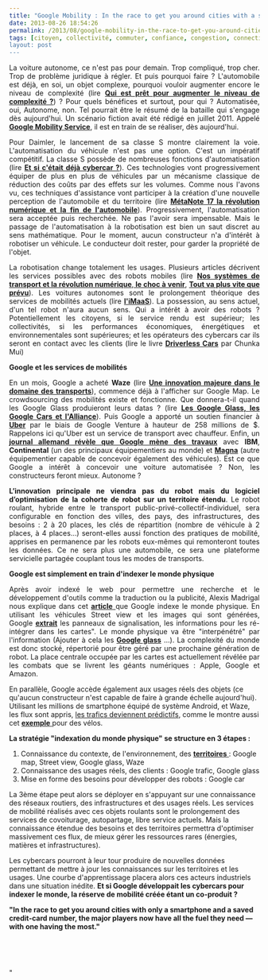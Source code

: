 ```yaml
---
title: "Google Mobility : In the race to get you around cities with a smartphone and a credit-card"
date: 2013-08-26 18:54:26
permalink: /2013/08/google-mobility-in-the-race-to-get-you-around-cities-with-a-smartphone-and-a-credit-card.html
tags: [citoyen, collectivité, commuter, confiance, congestion, connectivité, covoiturage, cybercar, donnée data, économie de l'expérience, économie fonctionnalité, Efficacité énergétique, google, internet, internet des objets, ITS, marketing individualisé, Service de mobilité, waze]
layout: post
---
```


<p style="text-align: justify">La voiture autonome, ce n'est pas pour demain. Trop compliqué, trop cher. Trop de problème juridique à régler. Et puis pourquoi faire ? L'automobile est déjà, en soi, un objet complexe, pourquoi vouloir augmenter encore le niveau de complexité (lire <strong><a href="https://gabrielplassat.github.io/transportsdufutur/2013/06/bollore-implante-autolib-a-lyon-et-a-bordeaux-mobizen-etada-sassocient-pour-marier-location-et-autopartage-blablacar.html" target="_blank">Qui est prêt pour augmenter le niveau de complexité ?</a></strong>) ? Pour quels bénéfices et surtout, pour qui ? Automatisée, oui, Autonome, non. Tel pourrait être le résumé de la bataille qui s'engage dès aujourd'hui. Un scénario fiction avait été rédigé en juillet 2011. Appelé <strong><a href="https://gabrielplassat.github.io/transportsdufutur/2011/07/google-mobility-service-et-si-nous-le-faisions-sans-attendre-.html" target="_blank">Google Mobility Service</a></strong>, il est en train de se réaliser, dès aujourd'hui.</p> <p style="text-align: justify">Pour Daimler, le lancement de sa classe S montre clairement la voie. L'automatisation du véhicule n'est pas une option. C'est un impératif compétitif. La classe S possède de nombreuses fonctions d'automatisation (lire <strong><a href="https://gabrielplassat.github.io/transportsdufutur/2013/07/prochaine-mercedes-classe-s-et-si-cetait-deja-un-cybercar.html" target="_blank">Et si c'était déjà cybercar ?</a></strong>). Ces technologies vont progressivement équiper de plus en plus de véhicules par un mécanisme classique de réduction des coûts par des effets sur les volumes. Comme nous l'avons vu, ces techniques d'assistance vont participer à la création d'une nouvelle perception de l'automobile et du territoire (lire <strong><a href="https://gabrielplassat.github.io/transportsdufutur/2013/08/metanote-17-la-mutation-numerique-nengendre-pas-seulement-de-nouveaux-moyens-de-transports-elle-modi.html" target="_blank">MétaNote 17 la révolution numérique et la fin de l'automobile</a></strong>). Progressivement, l'automatisation sera acceptée puis recherchée. Ne pas l'avoir sera impensable. Mais le passage de l'automatisation à la robotisation est bien un saut discret au sens mathématique. Pour le moment, aucun constructeur n'a d'intérêt à robotiser un véhicule. Le conducteur doit rester, pour garder la propriété de l'objet. </p>   <!--more-->  <p style="text-align: justify">La robotisation change totalement les usages. Plusieurs articles décrivent les services possibles avec des robots mobiles (lire <strong><a href="https://gabrielplassat.github.io/transportsdufutur/2012/04/nos-systemes-de-transport-et-la-revolution-numerique-pourquoi-cela-va-tout-changer.html" target="_blank">Nos systèmes de transport et la révolution numérique</a></strong>,<strong><a href="https://gabrielplassat.github.io/transportsdufutur/2012/09/lindustrie-automobile-a-choisi-de-concevoir-developper-et-commercialiser-des-produits-qui-sadaptent-a-tous-les-territoires.html" target="_blank"> le choc à venir</a></strong>, <strong><a href="https://gabrielplassat.github.io/transportsdufutur/2012/09/la-google-car-va-rouler-en-californie-tout-va-plus-vite-que-prevu-le-point-de-basculement-se-rapproc.html" target="_blank">Tout va plus vite que prévu</a></strong>). Les voitures autonomes sont le prolongement théorique des services de mobilités actuels (lire <strong><a href="https://gabrielplassat.github.io/transportsdufutur/2013/07/et-si-les-jeux-etaient-deja-faits.html" target="_blank">l'iMaaS</a></strong>). La possession, au sens actuel, d'un tel robot n'aura aucun sens. Qui a intérêt à avoir des robots ? Potentiellement les citoyens, si le service rendu est supérieur; les collectivités, si les performances économiques, énergétiques et environnementales sont supérieures; et les opérateurs des cybercars car ils seront en contact avec les clients (lire le livre <strong><a href="http://www.amazon.com/Driverless-Cars-Trillions-Grabs-ebook/dp/B00C4D43K4/" target="_blank">Driverless Cars</a></strong> par Chunka Mui)</p> <p style="text-align: justify"><strong>Google et les services de mobilités</strong></p> <p style="text-align: justify">En un mois, Google a acheté <strong>Waze</strong> (lire <strong><a href="https://gabrielplassat.github.io/transportsdufutur/2013/06/google-achete-waze-sans-doute-une-evolution-majeure-dans-le-domaine-des-transports.html" target="_blank">Une innovation majeure dans le domaine des transports</a></strong>), commence déjà à l'afficher sur Google Map. Le crowdsourcing des mobilités existe et fonctionne. Que donnera-t-il quand les Google Glass produieront leurs datas ? (lire <strong><a href="https://gabrielplassat.github.io/transportsdufutur/2013/04/en-supprimant-quasiment-la-matiere-pour-ne-garder-que-les-flux-et-les-renverser-les-glass-avaient-to-1.html" target="_blank">Les Google Glass, les Google Cars et l'Alliance</a></strong>). Puis Google a apporté un soutien financier à <strong><a href="http://techcrunch.com/2013/08/22/google-ventures-puts-258m-into-uber-its-largest-deal-ever/" target="_blank">Uber</a></strong> par le biais de Google Venture à hauteur de 258 millions de $. Rappelons ici qu'Uber est un service de transport avec chauffeur. Enfin, un <strong><a href="http://jessicalessin.com/2013/08/23/exclusive-google-designing-its-own-self-driving-car-considers-robo-taxi-2/" target="_blank">journal allemand révèle que Google mène des travaux</a></strong> avec <strong>IBM</strong>, <strong>Continental</strong> (un des principaux équipementiers au monde) et <strong><a href="http://www.magna.com/" target="_blank">Magna</a></strong> (autre équipementier capable de concevoir également des véhicules). Est ce que Google a intérêt à concevoir une voiture automatisée ? Non, les constructeurs feront mieux. Autonome ? </p> <p style="text-align: justify"><strong>L’innovation principale ne viendra pas du robot mais du logiciel d’optimisation de la cohorte de robot sur un territoire étendu</strong>. Le robot roulant, hybride entre le transport public-privé-collectif-individuel, sera configurable en fonction des villes, des pays, des infrastructures, des besoins : 2 à 20 places, les clés de répartition (nombre de véhicule à 2 places, à 4 places…) seront-elles aussi fonction des pratiques de mobilité, apprises en permanence par les robots eux-mêmes qui remonteront toutes les données. Ce ne sera plus une automobile, ce sera une plateforme servicielle partagée couplant tous les modes de transports.</p> <p><strong>Google est simplement en train d'indexer le monde physique</strong></p> <p style="text-align: justify">Après avoir indexé le web pour permettre une recherche et le développement d'outils comme la traduction ou la publicité, Alexis Madrigal nous explique dans cet <a href="http://www.theatlantic.com/technology/archive/2012/09/how-google-builds-its-maps-and-what-it-means-for-the-future-of-everything/261913/" target="_blank"><strong>article</strong> </a>que Google indexe le monde physique. En utilisant les véhicules Street view et les images qui sont générées, Google <a href="http://www.dailymail.co.uk/sciencetech/article-2195722/Indexing-world-Google-receives-software-means-intelligently-identify-object-planet.html" target="_blank"><strong>extrait</strong></a> les panneaux de signalisation, les informations pour les ré-intégrer dans les cartes". Le monde physique va être "interpénétré" par l'information (Ajouter à cela les <a href="https://gabrielplassat.github.io/transportsdufutur/2012/02/les-lunettes-google-traduisent-une-evolution-millenaire-presentent-de-nombreux-interets-dans-la-mobi.html"" target=""_blank""><strong>Google glass</strong></a> ...). La complexité du monde est donc stocké, répertorié pour être géré par une prochaine génération de robot. La place centrale occupée par les cartes est actuellement révélée par les combats que se livrent les géants numériques : Apple, Google et Amazon.</p> <p style=""text-align: justify"">En parallèle, Google accède également aux usages réels des objets (ce qu'aucun constructeur n'est capable de faire à grande échelle aujourd'hui). Utilisant les millions de smartphone équipé de système Android, et Waze, les flux sont appris, <a href=""http://www.technologyreview.com/news/428732/androids-rise-helps-google-grow-its-traffic/"" target=""_blank"">les trafics deviennent prédictifs</strong></a>, comme le montre aussi cet <a href="https://gabrielplassat.github.io/transportsdufutur/wp-content/uploads/sites/6/2013/08/Hudson_11-35-69.pdf"" target=""_blank""><strong>exemple</strong> </a>pour des vélos.</p> <p><strong>La stratégie "indexation du monde physique" se structure en 3 étapes :</strong></p> <ol> <li>Connaissance du contexte, de l'environnement, des <a href=""http://www.govtech.com/technology/Autonomous-Vehicles-May-Soon-Drive-California-Roads.html"" target=""_blank""><strong>territoires</strong> </a>: Google map, Street view, Google glass, Waze</li> <li>Connaissance des usages réels, des clients : Google trafic, Google glass</li> <li>Mise en forme des besoins pour développer des robots : Google car</li> </ol> <p style=""text-align: justify"">La 3ème étape peut alors se déployer en s'appuyant sur une connaissance des réseaux routiers, des infrastructures et des usages réels. Les services de mobilité réalisés avec ces objets roulants sont le prolongement des services de covoiturage, autopartage, libre service actuels. Mais la connaissance étendue des besoins et des territoires permettra d'optimiser massivement ces flux, de mieux gérer les ressources rares (énergies, matières et infrastructures).</p> <p style=""text-align: justify"">Les cybercars pourront à leur tour produire de nouvelles données permettant de mettre à jour les connaissances sur les territoires et les usages. Une courbe d'apprentissage placera alors ces acteurs industriels dans une situation inédite. <strong>Et si Google développait les cybercars pour indexer le monde, la réserve de mobilité créée étant un co-produit ?</strong></p> <p style=""text-align: justify""><strong>"In the race to get you around cities with only a smartphone and a saved credit-card number, the major players now have all the fuel they need — with one having the most."</strong></p> <p style=""text-align: justify""> </p> <p style=""text-align: justify""> </p>"
